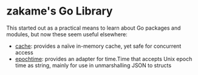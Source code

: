 # zakame's Go Library

This started out as a practical means to learn about Go packages and
modules, but now these seem useful elsewhere:

- [cache](https://godoc.org/github.com/zakame/go-lib/cache): provides a
  naïve in-memory cache, yet safe for concurrent access
- [epochtime](https://godoc.org/github.com/zakame/go-lib/epochtime):
  provides an adapter for time.Time that accepts Unix epoch time as
  string, mainly for use in unmarshalling JSON to structs

